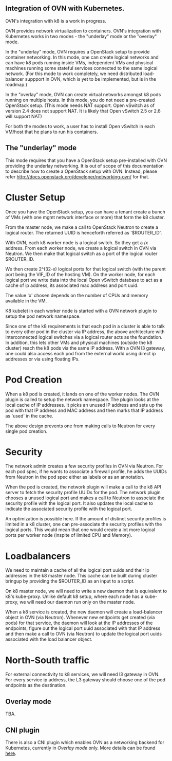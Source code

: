 Integration of OVN with Kubernetes.
----------------------------------

OVN's integration with k8 is a work in progress.

OVN provides network virtualization to containers.  OVN's integration with
Kubernetes works in two modes - the "underlay" mode or the "overlay" mode.

In the "underlay" mode, OVN requires a OpenStack setup to provide container
networking. In this mode, one can create logical networks and can have
k8 pods running inside VMs, independent VMs and physical machines running some
stateful services connected to the same logical network. (For this mode to
work completely, we need distributed load-balancer suppport in OVN, which
is yet to be implemented, but is in the roadmap.)

In the "overlay" mode, OVN can create virtual networks amongst k8 pods
running on multiple hosts.  In this mode, you do not need a pre-created
OpenStack setup. (This mode needs NAT support. Open vSwitch as of version
2.4 does not support NAT. It is likely that Open vSwitch 2.5 or 2.6 will
support NAT)

For both the modes to work, a user has to install Open vSwitch in each VM/host
that he plans to run his containers.

The "underlay" mode
-------------------

This mode requires that you have a OpenStack setup pre-installed with OVN
providing the underlay networking.  It is out of scope of this documentation
to describe how to create a OpenStack setup with OVN. Instead, please refer
http://docs.openstack.org/developer/networking-ovn/ for that.

Cluster Setup
=============

Once you have the OpenStack setup, you can have a tenant create a bunch
of VMs (with one mgmt network interface or more) that form the k8 cluster.

From the master node, we make a call to OpenStack Neutron to create a
logical router.  The returned UUID is henceforth referred as '$ROUTER_ID'.

With OVN, each k8 worker node is a logical switch. So they get a /x address.
From each worker node, we create a logical switch in OVN via Neutron. We then
make that logical switch as a port of the logical router $ROUTER_ID.

We then create 2^(32-x) logical ports for that logical switch (with the parent
port being the VIF_ID of the hosting VM).  On the worker node, for each
logical port we write data into the local Open vSwitch database to
act as a cache of ip address, its associated mac address and port uuid.

The value 'x' chosen depends on the number of CPUs and memory available
in the VM.

K8 kubelet in each worker node is started with a OVN network plugin to setup
the pod network namespace.

Since one of the k8 requirements is that each pod in a cluster is able to
talk to every other pod in the cluster via IP address, the above architecture
with interconnected logical switches via a logical router acts as the
foundation. In addition, this lets other VMs and physical machines (outside
the k8 cluster) reach the k8 pods via the same IP address.  With a OVN l3
gateway, one could also access each pod from the external world using direct
ip addresses or via using floating IPs.

Pod Creation
============

When a k8 pod is created, it lands on one of the worker nodes. The OVN
plugin is called to setup the network namespace. The plugin looks at the
local cache of IP addresses.  It picks an unused IP address and sets up the
pod with that IP address and MAC address and then marks that IP address as
'used' in the cache.

The above design prevents one from making calls to Neutron for every single
pod creation.

Security
========

The network admin creates a few security profiles in OVN via Neutron.
For each pod spec, if he wants to associate a firewall profile, he adds the
UUIDs from Neutron in the pod spec either as labels or as an annotation.

When the pod is created, the network plugin will make a call to the k8 API
server to fetch the security profile UUIDs for the pod. The network plugin
chooses a unused logical port and makes a call to Neutron to associate the
security profile with the logical port. It also updates the local cache to
indicate the associated security profile with the logical port.

An optimization is possible here. If the amount of distinct security profiles
is limited in a k8 cluster, one can pre-associate the security profiles with
the logical ports. This would mean that one would create a lot more logical
ports per worker node (inspite of limited CPU and Memory).


Loadbalancers
=============

We need to maintain a cache of all the logical port uuids and their ip
addresses in the k8 master node.  This cache can be built during cluster
bringup by providing the $ROUTER_ID as an input to a script.

On k8 master node, we will need to write a new daemon that is equivalent to
k8's kube-proxy. Unlike default k8 setup, where each node has a kube-proxy,
we will need our daemon run only on the master node.

When a k8 service is created, the new daemon will create a load-balancer object
in OVN (via Neutron). Whenever new endpoints get created (via pods) for that
service, the daemon will look at the IP addresses of the endpoints, figure
out the logical port uuid associated with that IP address and then make
a call to OVN (via Neutron) to update the logical port uuids associated with
the load balancer object.

North-South traffic
===================

For external connectivity to k8 services, we will need l3 gateway in OVN.
For every service ip address, the L3 gateway should choose one of the pod
endpoints as the destination.


Overlay mode
------------

TBA.


CNI plugin
------------

There is also a CNI plugin which enables OVN as a networking backend for
Kubernetes, currently in *Overlay mode* only.
More details can be found [here](./README_cni.md).

